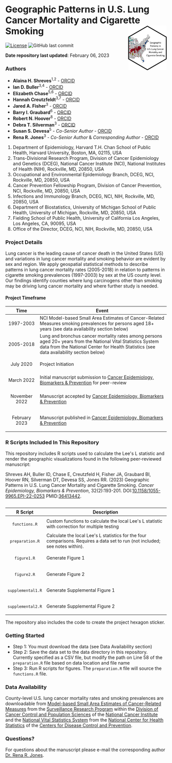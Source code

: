 Geographic Patterns in U.S. Lung Cancer Mortality and Cigarette Smoking <img src="hex/hex.png" width="120" align="right"/>
===================================================

[![License](https://img.shields.io/badge/License-Apache_2.0-blue.svg)](https://opensource.org/licenses/Apache-2.0)
![GitHub last commit](https://img.shields.io/github/last-commit/idblr/geo_US_lung_cancer_and_smoking)

**Date repository last updated**: February 06, 2023

### Authors

* **Alaina H. Shreves**<sup>1,2</sup> - [ORCID](https://orcid.org/0000-0002-0127-4391)
* **Ian D. Buller**<sup>3,4</sup> - [ORCID](https://orcid.org/0000-0001-9477-8582)
* **Elizabeth Chase**<sup>5,6</sup> - [ORCID](https://orcid.org/0000-0003-0452-2976)
* **Hannah Creutzfeldt**<sup>3,7</sup> - [ORCID](https://orcid.org/0000-0001-7828-8735)
* **Jared A. Fisher**<sup>3</sup> - [ORCID](https://orcid.org/0000-0001-9203-5742)
* **Barry I. Graubard**<sup>6</sup> - [ORCID](https://orcid.org/0000-0002-6787-1105)
* **Robert N. Hoover**<sup>8</sup> - [ORCID](https://orcid.org/0000-0003-4329-4371)
* **Debra T. Silverman**<sup>3</sup> - [ORCID](https://orcid.org/0000-0001-8894-0301) 
* **Susan S. Devesa**<sup>5</sup> - *Co-Senior Author* - [ORCID](https://orcid.org/0000-0003-3235-4148)
* **Rena R. Jones**<sup>3</sup> - *Co-Senior Author* & *Corresponding Author* - [ORCID](https://orcid.org/0000-0003-1294-1679)

1.	Department of Epidemiology, Harvard T.H. Chan School of Public Health, Harvard University, Boston, MA, 02115, USA
2.	Trans-Divisional Research Program, Division of Cancer Epidemiology and Genetics (DCEG), National Cancer Institute (NCI), National Institutes of Health (NIH), Rockville, MD, 20850, USA
3.	Occupational and Environmental Epidemiology Branch, DCEG, NCI, Rockville, MD, 20850, USA
4.  Cancer Prevention Fellowship Program, Division of Cancer Prevention, NCI, Rockville, MD, 20850, USA
5.	Infections and Immunology Branch, DCEG, NCI, NIH, Rockville, MD, 20850, USA
6.	Department of Biostatistics, University of Michigan School of Public Health, University of Michigan, Rockville, MD, 20850, USA
7.	Fielding School of Public Health, University of California Los Angeles, Los Angeles, CA, 90095, USA
8.	Office of the Director, DCEG, NCI, NIH, Rockville, MD, 20850, USA

### Project Details
Lung cancer is the leading cause of cancer death in the United States (US) and variations in lung cancer mortality and smoking behavior are evident by sex and region. We apply geospatial statistical methods to describe patterns in lung cancer mortality rates (2005-2018) in relation to patterns in cigarette smoking prevalences (1997-2003) by sex at the US county level. Our findings identify counties where lung carcinogens other than smoking may be driving lung cancer mortality and where further study is needed. 

#### Project Timeframe

<table>
<colgroup>
<col width="20%"/>
<col width="80%"/>
</colgroup>
<thead>
<tr class="header">
<th>Time</th>
<th>Event</th>
</tr>
</thead>
<tbody>
<td><p align="center">1997-2003</p></td>
<td>NCI Model-based Small Area Estimates of Cancer-Related Measures smoking prevalences for persons aged 18+ years (see data availability section below)</td>
</tr>
<td><p align="center">2005-2018</p></td>
<td>Lung and bronchus cancer mortality rates among persons aged 20+ years from the National Vital Statistics System data from the National Center for Health Statistics (see data availability section below)</td>
</tr>
<td><p align="center">July 2020</p></td>
<td>Project Initiation</td>
</tr>
<td><p align="center">March 2022</p></td>
<td>Initial manuscript submission to <a href="https://cebp.aacrjournals.org/">Cancer Epidemiology, Biomarkers & Prevention</a> for peer-review</td>
</tr>
<td><p align="center">November 2022</p></td>
<td>Manuscript accepted by <a href="https://cebp.aacrjournals.org/">Cancer Epidemiology, Biomarkers & Prevention</a></td>
</tr>
<td><p align="center">February 2023</p></td>
<td>Manuscript published in <a href="https://doi.org/10.1158/1055-9965.EPI-22-0253">Cancer Epidemiology, Biomarkers & Prevention</td>
</tr>
</tbody>
<table>

### R Scripts Included In This Repository

This repository includes R scripts used to calculate the Lee's L statistic and render the geographic visualizations found in the following peer-reviewed manuscript:

Shreves AH, Buller ID, Chase E, Creutzfeld H, Fisher JA, Graubard BI, Hoover RN, Silverman DT, Devesa SS, Jones RR. (2023) Geographic Patterns in U.S. Lung Cancer Mortality and Cigarette Smoking. _Cancer Epidemiology, Biomarkers & Prevention_, 32(2):193-201. DOI:[10.1158/1055-9965.EPI-22-0253](https://doi.org/10.1158/1055-9965.EPI-22-0253) PMID:[36413442](https://pubmed.ncbi.nlm.nih.gov/36413442/).

<table>
<colgroup>
<col width="20%"/>
<col width="80%"/>
</colgroup>
<thead>
<tr class="header">
<th>R Script</th>
<th>Description</th>
</tr>
</thead>
<tbody>
<td><p align="center"><code>functions.R</code></td>
<td>Custom functions to calculate the local Lee's L statistic with correction for multiple testing</td>
</tr>
<td><p align="center"><code>preparation.R</code></td>
<td>Calculate the local Lee's L statistics for the four comparisons. Requires a data set to run (not included; see notes within). </td>
</tr>
<td><p align="center"><code>figure1.R</code></p></td>
<td>Generate Figure 1</td>
</tr>
<td><p align="center"><code>figure2.R</code></p></td>
<td>Generate Figure 2</td>
</tr>
<td><p align="center"><code>supplemental1.R</code></p></td>
<td>Generate Supplemental Figure 1</td>
</tr>
<td><p align="center"><code>supplemental2.R</code></p></td>
<td>Generate Supplemental Figure 2</td>
</tr>
</tbody>
<table>

The repository also includes the code to create the project hexagon sticker.

### Getting Started

* Step 1: You must download the data (see Data Availability section)
* Step 2: Save the data set to the data directory in this repository. Currently specified as a CSV file, but modify the path on Line 58 of the `preparation.R` file based on data location and file name
* Step 3: Run R scripts for figures. The `preparation.R` file will source the `functions.R` file.

### Data Availability

County-level U.S. lung cancer mortality rates and smoking prevalences are downloadable from [Model-based Small Area Estimates of Cancer-Related Measures](https://sae.cancer.gov/nhis-brfss/) from the [Surveillance Research Program](https://surveillance.cancer.gov/) within the [Division of Cancer Control and Population Sciences](https://cancercontrol.cancer.gov/) of the [National Cancer Institute](https://www.cancer.gov/) and the [National Vital Statistics System](https://www.cdc.gov/nchs/nvss/index.htm) from the [National Center for Health Statistics](https://www.cdc.gov/nchs/index.htm) of the [Centers for Disease Control and Prevention](https://www.cdc.gov/).

### Questions?

For questions about the manuscript please e-mail the corresponding author [Dr. Rena R. Jones](mailto:rena.jones@nih.gov).
